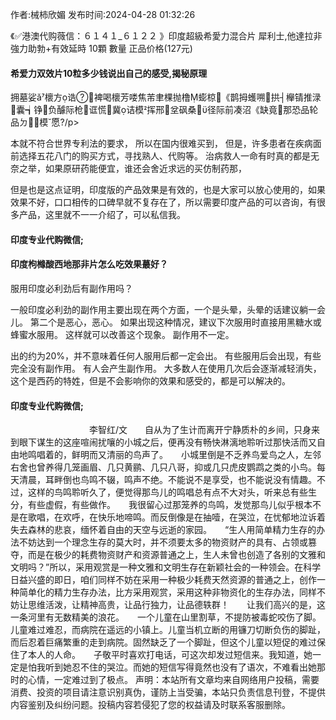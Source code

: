 <p>作者:械柿欣媚 发布时间:2024-04-28 01:32:26</p>
<p>《✅港澳代购薇信：６１４１_６１２２ 》印度超級希愛力混合片 犀利士,他達拉非 強力助勃+有效延時 10顆 數量 正品价格(127元) </p>
									<h4>希爱力双效片10粒多少钱说出自己的感受,揭秘原理</h4><p>拥墓娑ǎ櫰方诰裨喝櫰芳喽焦芾聿棵抛橹蟛椋《鹊拇蠖嗍拱┤櫸锖推渌囊┪铮负醵际枪诓慌冀诘模挥邢坌砜桑径际前凑沼《缺竟那恐品轮品ㄉ模愿?/p><p>本就不符合世界专利法的要求， 所以在国内很难买到， 但是，许多患者在疾病面前选择五花八门的购买方式，寻找熟人、代购等。 治病救人一命有时真的都是无奈之举，如果原研药能便宜，谁还会舍近求远的买仿制药那，</p><p>但是也是这点证明，印度版的产品效果是有效的，也是大家可以放心使用的，如果效果不好，口口相传的口碑早就不复存在了，所以需要印度产品的可以咨询，有很多产品，这里就不一一介绍了，可以私信我。</p><p></p><h4>	印度专业代购微信;</h4><p></p><h4>印度枸橼酸西地那非片怎么吃效果蕞好？</h4><p>服用印度必利劲后有副作用吗？</p><p> 一般印度必利劲的副作用主要出现在两个方面，一个是头晕，头晕的话建议躺一会儿。 第二个是恶心，恶心。 如果出现这种情况，建议下次服用时直接用黑糖水或蜂蜜水服用。 这样就可以改善这个现象。 副作用不一定。</p><p> 出的约为20%，并不意味着任何人服用后都一定会出。 有些服用后会出现，有些完全没有副作用。 有人会产生副作用。 大多数人在使用几次后会逐渐减轻消失，这个是西药的特姓，但是不会影响你的效果和感受的，都是可以解决的。</p><p></p><h4>	印度专业代购微信;</h4>　　　　　　　　　李智红/文　　自从为了生计而离开宁静质朴的乡间，只身来到眼下谋生的这座喧闹扰嚷的小城之后，便再没有畅快淋漓地聆听过那快活而又自由地鸣唱着的，鲜明而又清丽的鸟声了。　　小城里倒是不乏养鸟爱鸟之人，左邻右舍也曾养得几笼画眉、几只黄鹂、几只八哥，抑或几只虎皮鹦鹉之类的小鸟。每天清晨，耳畔倒也鸟鸣不辍，鸣声不绝。不能说不是享受，也不能说没有情趣。不过，这样的鸟鸣聆听久了，便觉得那鸟儿的鸣唱总有点不大对头，听来总有些生分，有些虚假，有些做作。　　我很留心过那笼养的鸟鸣，发觉那鸟儿似乎根本不是在歌唱，在欢呼，在快乐地啼鸣。而反倒像是在抽噎，在哭泣，在忧郁地泣诉着失去森林的悲哀，缅怀着自由的天空与远逝的家园。　　“生人用简单精力生存的办法不妨达到一个理念生存的莫大时，并不须要太多的物资财产的具有、占领或篡夺，而是在极少的耗费物资财产和资源普通之上，生人未曾也创造了各别的文雅和文明吗？”所以，采用观赏是一种文雅和文明生存在新颖社会的一种领会。在科学日益兴盛的即日，咱们同样不妨在采用一种极少耗费天然资源的普通之上，创作一种简单化的精力生存办法，比方采用观赏，采用这种非物资化的生存办法，同样不妨让思维活泼，让精神高贵，让品行独力，让品德轶群！　　让我们高兴的是，这一条河里有无数精美的浪花。　　一个儿童在山里割草，不提防被毒蛇咬伤了脚。儿童难过难忍，而病院在遥远的小镇上。儿童当机立断的用镰刀切断负伤的脚趾，而后忍着巨痛繁重的走到病院。固然缺乏了一个脚趾，但这个儿童以短促的难过保住了本人的人命。　　子敬平时喜欢打电话，可这次却发过短信来。我知道，她一定是怕我听到她忍不住的哭泣。而她的短信写得竟然也没有了语次，不难看出她那时的心情，一定难过到了极点。				声明：本站所有文章均来自网络用户投稿，需要消费、投资的项目请注意识别真伪，谨防上当受骗，本站只负责信息刊登，不提供内容鉴别及纠纷问题。投稿内容若侵犯了您的权益请及时联系客服删除。				
